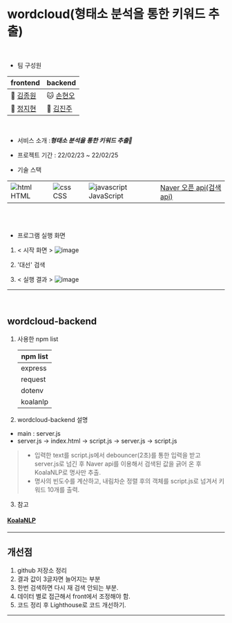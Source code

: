 # wordcloud(형태소 분석을 통한 키워드 추출)

</br>

- 팀 구성원

| frontend                                   | backend                                   |
| ------------------------------------------ | ----------------------------------------- |
| 🐶 [김종원](https://github.com/jonnygim)   | 🐱 [손현오](https://github.com/SonHyeono) |
| 🐔 [정지현](https://github.com/jjhyunjung) | 🐰 [김진주](https://github.com/dingdoooo) |

</br>

- 서비스 소개 :**_형태소 분석을 통한 키워드 추출🚀_**

- 프로젝트 기간 : 22/02/23 ~ 22/02/25

- 기술 스택

|                                                                                                                    |                                                                                                                   |                                                                                                                                 |                                                                                                                 |
| ------------------------------------------------------------------------------------------------------------------ | ----------------------------------------------------------------------------------------------------------------- | ------------------------------------------------------------------------------------------------------------------------------- | --------------------------------------------------------------------------------------------------------------- |
| ![html](https://user-images.githubusercontent.com/26592315/155648679-2bb5cba7-6f74-4f5c-a25a-1eb2adb80953.png)HTML | ![css](https://user-images.githubusercontent.com/26592315/155648681-bcbe82bd-f25a-4d4c-8aa0-d85651c2769f.png) CSS | ![javascript](https://user-images.githubusercontent.com/26592315/155648740-abbf6915-e760-4a4a-860a-9bf0ff4c02b4.png) JavaScript | [Naver 오픈 api(검색 api)](https://developers.naver.com/docs/serviceapi/search/news/news.md#%EB%89%B4%EC%8A%A4) |

</br></br>

- 프로그램 실행 화면

1. < 시작 화면 >
   ![image](https://user-images.githubusercontent.com/26592315/155640962-74394f1f-c278-414b-b85c-7a9d6d296fef.png)

2. '대선' 검색

3. < 실행 결과 >
   ![image](https://user-images.githubusercontent.com/26592315/155640999-d3ac879e-6ebe-49ac-af95-19b2d7154004.png)

---

</br>

## wordcloud-backend

1. 사용한 npm list

   | npm list |
   | -------- |
   | express  |
   | request  |
   | dotenv   |
   | koalanlp |

2. wordcloud-backend 설명

- main : server.js
- server.js -> index.html -> script.js -> server.js -> script.js

> - 입력한 text를 script.js에서 debouncer(2초)를 통한 입력을 받고 server.js로 넘긴 후 Naver api를 이용해서 검색된 값을 긁어 온 후 KoalaNLP로 명사만 추출.
> - 명사의 빈도수를 계산하고, 내림차순 정렬 후의 객체를 script.js로 넘겨서 키워드 10개를 출력.

3. 참고

#### [KoalaNLP](https://github.com/koalanlp/nodejs-support)

---

## 개선점

1. github 저장소 정리
2. 결과 값이 3글자면 늘어지는 부분
3. 한번 검색하면 다시 재 검색 안되는 부분.
4. 데이터 별로 접근해서 front에서 조정해야 함.
5. 코드 정리 후 Lighthouse로 코드 개선하기.

---
